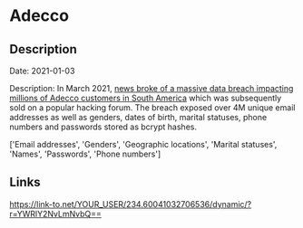 # Adecco

## Description

Date: 2021-01-03

Description:
In March 2021, <a href="https://cybernews.com/security/5-million-adecco-com-users-data-leaked/" target="_blank" rel="noopener">news broke of a massive data breach impacting millions of Adecco customers in South America</a> which was subsequently sold on a popular hacking forum. The breach exposed over 4M unique email addresses as well as genders, dates of birth, marital statuses, phone numbers and passwords stored as bcrypt hashes.


['Email addresses', 'Genders', 'Geographic locations', 'Marital statuses', 'Names', 'Passwords', 'Phone numbers']

## Links

https://link-to.net/YOUR_USER/234.60041032706536/dynamic/?r=YWRlY2NvLmNvbQ==